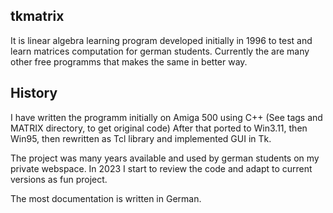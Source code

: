 ## tkmatrix ##

It is linear algebra learning program developed initially in 1996 to test and learn matrices computation
for german students.
Currently the are many other free programms that makes the same in better way.

## History ##

I have written the programm initially on Amiga 500 using C++ (See tags and MATRIX directory, to get original code)
After that ported to Win3.11, then Win95, then rewritten as Tcl library and implemented GUI in Tk.

The project was many years available and used by german students on my private webspace.
In 2023 I start to review the code and adapt to current versions as fun project.

The most documentation is written in German.
